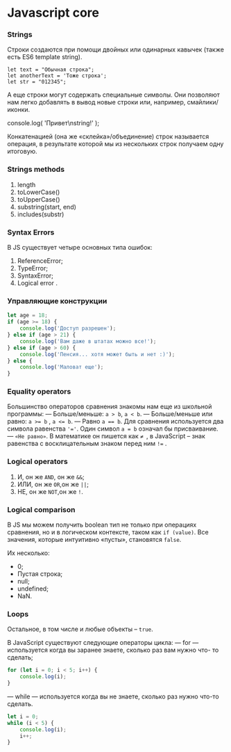 # Javascript core

### Strings
Строки создаются при помощи двойных или одинарных кавычек (также есть ES6 template string).
```
let text = "Обычная строка";
let anotherText = 'Тоже строка';
let str = "012345";

```

А еще строки могут содержать специальные символы. 
Они позволяют нам легко добавлять в вывод новые строки или, например, смайлики/иконки.


console.log( 'Привет\nstring!' );

Конкатенацией (она же «склейка»/объединение) строк называется операция, в результате которой мы из нескольких строк получаем одну итоговую.

### Strings methods

1. length
2. toLowerCase()
3. toUpperCase()
4. substring(start, end)
5. includes(substr)


### Syntax Errors
В JS существует четыре основных типа ошибок:
1. ReferenceError; 
2. TypeError;
3. SyntaxError;
4. Logical error .

### Управляющие конструкции



```javascript
let age = 18;
if (age >= 18) {
    console.log('Доступ разрешен');
} else if (age > 21) {
    console.log('Вам даже в штатах можно все!');
} else if (age > 60) {
    console.log('Пенсия... хотя может быть и нет :)');
} else {
    console.log('Маловат еще');
}
```

### Equality operators

Большинство операторов сравнения знакомы нам еще из школьной программы:
— Больше/меньше: `a > b`, `a < b`.
— Больше/меньше или равно: `a >= b` , `a <= b`.
— Равно `a == b`. Для сравнения используется два символа равенства `'='`. Один символ `a = b` означал бы присваивание.
— `«Не равно»`. В математике он пишется как `≠ `, в JavaScript – знак равенства с восклицательным знаком перед ним `!=` .


### Logical operators

1. И, он же `AND`, он же `&&`;
2. ИЛИ, он же `OR`,он же `||`;
3. НЕ, он же `NOT`,он же `!`.


### Logical comparison
В JS мы можем получить boolean тип не только при операциях сравнения, но и в логическом контексте, таком как `if (value)`.
Все значения, которые интуитивно «пусты», становятся `false`. 

Их несколько:
* 0;
* Пустая строка;
* null;
* undefined;
* NaN.

### Loops

Остальное, в том числе и любые объекты – `true`.

В JavaScript существуют следующие операторы цикла:
— for — используется когда вы заранее знаете, сколько раз вам нужно что-
то сделать;

```javascript
for (let i = 0; i < 5; i++) {
    console.log(i);
}
```
— while — используется когда вы не знаете, сколько раз нужно что-то
сделать.

```javascript
let i = 0;
while (i < 5) {
    console.log(i);
    i++;
}
```

